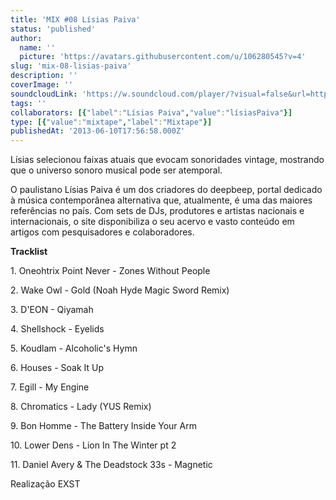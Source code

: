```yaml
---
title: 'MIX #08 Lísias Paiva'
status: 'published'
author:
  name: ''
  picture: 'https://avatars.githubusercontent.com/u/106280545?v=4'
slug: 'mix-08-lisias-paiva'
description: ''
coverImage: ''
soundcloudLink: 'https://w.soundcloud.com/player/?visual=false&url=http%3A%2F%2Fapi.soundcloud.com%2Ftracks%2F99306777&show_artwork=false&in=artesonora%2Fsets%2Fprogramas2013'
tags: ''
collaborators: [{"label":"Lísias Paiva","value":"lísiasPaiva"}]
type: [{"value":"mixtape","label":"Mixtape"}]
publishedAt: '2013-06-10T17:56:58.000Z'
---
```


Lísias selecionou faixas atuais que evocam sonoridades vintage, mostrando que o universo sonoro musical pode ser atemporal.

O paulistano Lísias Paiva é um dos criadores do deepbeep, portal dedicado à música contemporânea alternativa que, atualmente, é uma das maiores referências no país. Com sets de DJs, produtores e artistas nacionais e internacionais, o site disponibiliza o seu acervo e vasto conteúdo em artigos com pesquisadores e colaboradores.

**Tracklist**

1\. Oneohtrix Point Never - Zones Without People

2\. Wake Owl - Gold (Noah Hyde Magic Sword Remix)

3\. D'EON - Qiyamah

4\. Shellshock - Eyelids

5\. Koudlam - Alcoholic's Hymn

6\. Houses - Soak It Up

7\. Egill - My Engine

8\. Chromatics - Lady (YUS Remix)

9\. Bon Homme - The Battery Inside Your Arm

10\. Lower Dens - Lion In The Winter pt 2

11\. Daniel Avery & The Deadstock 33s - Magnetic

Realização EXST